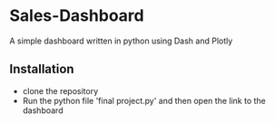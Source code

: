 # Sales-Dashboard
A simple dashboard written in python using Dash and Plotly

## Installation 
- clone the repository 
- Run the python file  'final project.py' and then open the link to the dashboard
